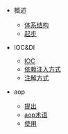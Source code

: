 * 概述

    * [体系结构](tixijiegou)
    * [起步](qibu)

* IOC&DI 
    * [IOC](ioc)
    * [依赖注入方式](yilaizhuru)
    * [注解方式](zhujiefangshi)

* aop
    * [提出](tichu)
    * [aop术语](shuyu)
    * [使用](shiyong)